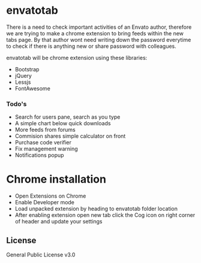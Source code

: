 envatotab
=========

There is a need to check important activities of an Envato author, therefore we are trying to make a chrome extension to bring feeds within the new tabs page. By that author wont need writing down the password everytime to check if there is anything new or share password with colleagues.

envatotab will be chrome extension using these libraries:

  - Bootstrap
  - jQuery
  - Lessjs
  - FontAwesome

### Todo's

 - Search for users pane, search as you type
 - A simple chart below quick downloads
 - More feeds from forums
 - Commision shares simple calculator on front
 - Purchase code verifier
 - Fix management warning
 - Notifications popup

# Chrome installation

 - Open Extensions on Chrome
 - Enable Developer mode
 - Load unpacked extension by heading to envatotab folder location
 - After enabling extension open new tab click the Cog icon on right corner of header and update your settings


License
----

General Public License v3.0
